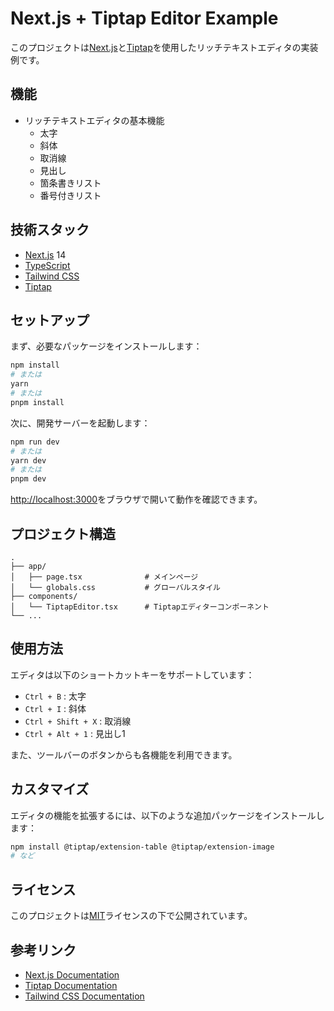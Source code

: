# Next.js + Tiptap Editor Example

このプロジェクトは[Next.js](https://nextjs.org)と[Tiptap](https://tiptap.dev/)を使用したリッチテキストエディタの実装例です。

## 機能

- リッチテキストエディタの基本機能
  - 太字
  - 斜体
  - 取消線
  - 見出し
  - 箇条書きリスト
  - 番号付きリスト

## 技術スタック

- [Next.js](https://nextjs.org/) 14
- [TypeScript](https://www.typescriptlang.org/)
- [Tailwind CSS](https://tailwindcss.com/)
- [Tiptap](https://tiptap.dev/)

## セットアップ

まず、必要なパッケージをインストールします：

```bash
npm install
# または
yarn
# または
pnpm install
```

次に、開発サーバーを起動します：

```bash
npm run dev
# または
yarn dev
# または
pnpm dev
```

[http://localhost:3000](http://localhost:3000)をブラウザで開いて動作を確認できます。

## プロジェクト構造

```
.
├── app/
│   ├── page.tsx              # メインページ
│   └── globals.css           # グローバルスタイル
├── components/
│   └── TiptapEditor.tsx      # Tiptapエディターコンポーネント
└── ...
```

## 使用方法

エディタは以下のショートカットキーをサポートしています：

- `Ctrl + B` : 太字
- `Ctrl + I` : 斜体
- `Ctrl + Shift + X` : 取消線
- `Ctrl + Alt + 1` : 見出し1

また、ツールバーのボタンからも各機能を利用できます。

## カスタマイズ

エディタの機能を拡張するには、以下のような追加パッケージをインストールします：

```bash
npm install @tiptap/extension-table @tiptap/extension-image
# など
```

## ライセンス

このプロジェクトは[MIT](LICENSE)ライセンスの下で公開されています。

## 参考リンク

- [Next.js Documentation](https://nextjs.org/docs)
- [Tiptap Documentation](https://tiptap.dev/docs/editor/introduction)
- [Tailwind CSS Documentation](https://tailwindcss.com/docs)
